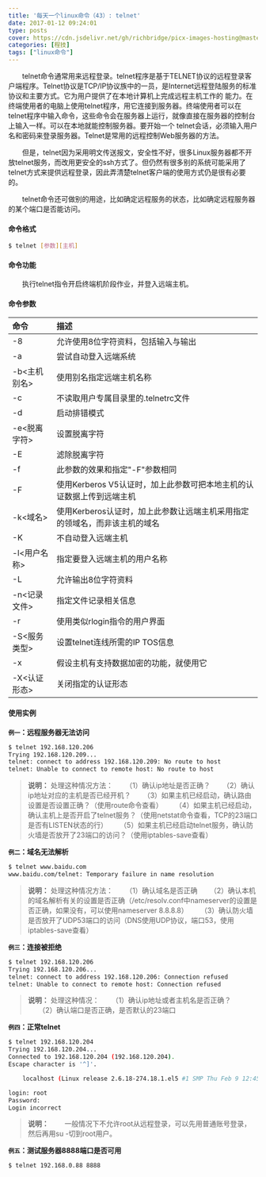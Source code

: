 ```yaml
---
title: '每天一个linux命令（43）: telnet'
date: 2017-01-12 09:24:01
type: posts
cover: https://cdn.jsdelivr.net/gh/richbridge/picx-images-hosting@master/thumbnail/程技.jpg
categories: [程技]
tags: ["linux命令"]
---
```

　　telnet命令通常用来远程登录。telnet程序是基于TELNET协议的远程登录客户端程序。Telnet协议是TCP/IP协议族中的一员，是Internet远程登陆服务的标准协议和主要方式。它为用户提供了在本地计算机上完成远程主机工作的 能力。在终端使用者的电脑上使用telnet程序，用它连接到服务器。终端使用者可以在telnet程序中输入命令，这些命令会在服务器上运行，就像直接在服务器的控制台上输入一样。可以在本地就能控制服务器。要开始一个 telnet会话，必须输入用户名和密码来登录服务器。Telnet是常用的远程控制Web服务器的方法。
<!--more -->
　　但是，telnet因为采用明文传送报文，安全性不好，很多Linux服务器都不开放telnet服务，而改用更安全的ssh方式了。但仍然有很多别的系统可能采用了telnet方式来提供远程登录，因此弄清楚telnet客户端的使用方式仍是很有必要的。

　　telnet命令还可做别的用途，比如确定远程服务的状态，比如确定远程服务器的某个端口是否能访问。

#### 命令格式
```bash
$ telnet [参数][主机]
```
#### 命令功能
　　执行telnet指令开启终端机阶段作业，并登入远端主机。
#### 命令参数
| 命令 | 描述     |
| :------------- | :------------- |
| -8 | 允许使用8位字符资料，包括输入与输出 |
| -a | 尝试自动登入远端系统 |
| -b<主机别名> | 使用别名指定远端主机名称 |
| -c | 不读取用户专属目录里的.telnetrc文件 |
| -d | 启动排错模式 |
| -e<脱离字符> | 设置脱离字符 |
| -E | 滤除脱离字符 |
| -f | 此参数的效果和指定"-F"参数相同 |
| -F | 使用Kerberos V5认证时，加上此参数可把本地主机的认证数据上传到远端主机 |
| -k<域名> | 使用Kerberos认证时，加上此参数让远端主机采用指定的领域名，而非该主机的域名 |
| -K | 不自动登入远端主机 |
| -l<用户名称> | 指定要登入远端主机的用户名称 |
| -L | 允许输出8位字符资料 |
| -n<记录文件> | 指定文件记录相关信息 |
| -r | 使用类似rlogin指令的用户界面 |
| -S<服务类型> | 设置telnet连线所需的IP TOS信息 |
| -x | 假设主机有支持数据加密的功能，就使用它 |
| -X<认证形态> | 关闭指定的认证形态 |

#### 使用实例
**`例一`：远程服务器无法访问**
```bash
$ telnet 192.168.120.206
Trying 192.168.120.209...
telnet: connect to address 192.168.120.209: No route to host
telnet: Unable to connect to remote host: No route to host
```
>**说明：**
处理这种情况方法：
　　（1）确认ip地址是否正确？
　　（2）确认ip地址对应的主机是否已经开机？
　　（3）如果主机已经启动，确认路由设置是否设置正确？（使用route命令查看）
　　（4）如果主机已经启动，确认主机上是否开启了telnet服务？（使用netstat命令查看，TCP的23端口是否有LISTEN状态的行）
　　（5）如果主机已经启动telnet服务，确认防火墙是否放开了23端口的访问？（使用iptables-save查看）

**`例二`：域名无法解析**
```bash
$ telnet www.baidu.com
www.baidu.com/telnet: Temporary failure in name resolution
```
>**说明：**
处理这种情况方法：
　　（1）确认域名是否正确
　　（2）确认本机的域名解析有关的设置是否正确（/etc/resolv.conf中nameserver的设置是否正确，如果没有，可以使用nameserver 8.8.8.8）
　　（3）确认防火墙是否放开了UDP53端口的访问（DNS使用UDP协议，端口53，使用iptables-save查看）

**`例三`：连接被拒绝**
```bash
$ telnet 192.168.120.206
Trying 192.168.120.206...
telnet: connect to address 192.168.120.206: Connection refused
telnet: Unable to connect to remote host: Connection refused
```
>**说明：**
处理这种情况：
　　（1）确认ip地址或者主机名是否正确？
　　（2）确认端口是否正确，是否默认的23端口

**`例四`：正常telnet**
```bash
$ telnet 192.168.120.204
Trying 192.168.120.204...
Connected to 192.168.120.204 (192.168.120.204).
Escape character is '^]'.

    localhost (Linux release 2.6.18-274.18.1.el5 #1 SMP Thu Feb 9 12:45:44 EST 2012) (1)

login: root
Password:
Login incorrect
```
>**说明：**
　　一般情况下不允许root从远程登录，可以先用普通账号登录，然后再用su -切到root用户。

**`例五`：测试服务器8888端口是否可用**
```bash
$ telnet 192.168.0.88 8888
```
